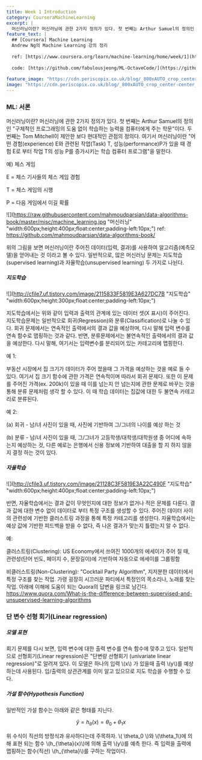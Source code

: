 ```yaml
---
title: Week 1 Introduction
category: CourseraMachineLearning
excerpt: |
  머신러닝이란? 머신러닝에 관한 2가지 정의가 있다. 첫 번째는 Arthur Samuel의 정의인 "구체적인 프로그래밍의 도움 없이 학습하는 능력을 컴퓨터에게 주는 학문"이다.
feature_text: |
  ## [Coursera] Machine Learning
  Andrew Ng의 Machine Learning 강의 정리
  
  ref: [https://www.coursera.org/learn/machine-learning/home/week/1](https://www.coursera.org/learn/machine-learning/home/week/1 "Coursera ML")
  
  code: [https://github.com/fabulousjeong/ML-OctaveCode/](https://github.com/fabulousjeong/ML-OctaveCode/ "Code")
  
feature_image: "https://cdn.periscopix.co.uk/blog/_800xAUTO_crop_center-center_80/Robot-graduating.png"
image: "https://cdn.periscopix.co.uk/blog/_800xAUTO_crop_center-center_80/Robot-graduating.png"
---
```

### ML: 서론

머신러닝이란?
머신러닝에 관한 2가지 정의가 있다. 첫 번째는 Arthur Samuel의 정의인 "구체적인 프로그래밍의 도움 없이 학습하는 능력을 컴퓨터에게 주는 학문"이다. 두 번째는 Tom Mitchell이 제안한 보다 현대적인 관점의 정의다. 여기서 머신러닝이란 "어떤 경험(experience) E와 관련된 작업(Task) T, 성능(performance)P가 있을 때 경험 E로 부터 작업 T의 성능 P를 증가시키는 학습 컴퓨터 프로그램"을 말한다.

예) 체스 게임

E = 체스 기사들의 체스 게임 경험

T = 체스 게임의 시행

P = 다음 게임에서 이길 확률

![](https://raw.githubusercontent.com/mahmoudparsian/data-algorithms-book/master/misc/machine_learning.jpg "머신러닝" "width:600px;height:400px;float:center;padding-left:10px;")
ref: https://github.com/mahmoudparsian/data-algorithms-book/

위의 그림을 보면 머신러닝이란 주어진 데이터(입력, 결과)를 사용하여 알고리즘(예측모델)을 얻어내는 것 이라고 볼 수 있다. 일반적으로, 많은 머신러닝 문제는 지도학습(supervised learning)과 자율학습(unsupervised learning) 두 가지로 나뉜다.


##### 지도학습
![](http://cfile7.uf.tistory.com/image/2115833F5819E3A627DC7B "지도학습" "width:600px;height:300px;float:center;padding-left:10px;")

지도학습에서는 위와 같이 입력과 출력의 관계에 있는 데이터 셋(X 표시)이 주어진다. 지도학습문제는 일반적으로 회귀(Regression)와 분류(Classification)로 나눌 수 있다. 회귀 문제에서는 연속적인 출력에서의 결과 값을 예상하며, 다시 말해 입력 변수를 연속 함수로 맵핑하는 것과 같다. 반면, 분류문제에서는 불연속적인 출력에서의 결과 값을 예상한다. 다시 말해, 여기서는 입력변수를 분리되어 있는 카테고리에 맵핑한다.

예 1:

부동산 시장에서 집 크기가 데이터가 주어 졌을때 그 가격을 예상하는 것을 예로 들 수 있다. 여기서 집 크기 함수에 관한 가격은 연속적이며 따라서 회귀 문제다. 또한 이 문제를 주어진 가격(ex. 200k)이 있을 때 이를 넘는지 안 넘는지에 관한 문제로 바꾸는 것을 통해 분류 문제처럼 생각 할 수 있다. 이 때 학습 데이터는 집값에 대한 두 불연속 카테고리로 분류된다.

예 2:

(a) 회귀 - 남/녀 사진이 있을 때, 사진에 기반하여 그/그녀의 나이를 예상 하는 것

(b) 분류 - 남/녀 사진이 있을 때, 그/그녀가 고등학생/대학생/대학원생 중 어디에 속하는지 예상하는 것, 다른 예로는 은행에서 신용 정보에 기반하여 대출을 할 지 하지 않을지 결정 하는 것이 있다.

##### 자율학습
![](http://cfile3.uf.tistory.com/image/21128C3F5819E3A22C490F "지도학습" "width:600px;height:400px;float:center;padding-left:10px;")

반면, 자율학습에서는 결과 값이 무엇인지에 대한 정보가 없거나 적은 문제를 다룬다. 결과 값에 대한 변수 없이 데이터로 부터 특정 구조를 생성할 수 있다. 주어진 데이터 사이의 관련성에 기반한 클러스트링 과정을 통해 특정 카테고리를 생성한다. 자율학습에서는 예상 값에 기반한 피드백을 받을 수 없다, 즉 나온 결과가 맞는지 틀렸는지 알 수 없다.

예:

클러스트링(Clustering): US Economy에서 쓰여진 1000개의 에세이가 주어 질 때, 관련성(단어 빈도, 페이지 수, 문장길이)에 기반하여 자동으로 에세이를 그룹핑함

비클러스트링(Non-Clustering): "Cocktail Party Algorithm", 지저분한 데이터에서 특정 구조를 찾는 작업. 가령 굉장히 시끄러운 파티에서 특정인의 목소리나, 노래를 찾는 작업. 아래에 이해에 도움이 되는 Quora의 답변을 링크로 남긴다. https://www.quora.com/What-is-the-difference-between-supervised-and-unsupervised-learning-algorithms

### 단 변수 선형 회기(Linear regression)

##### 모델 표현

회기 문제를 다시 보면, 입력 변수에 대한 출력 변수를 연속 함수에 맞추고 있다. 일반적으로 선형회기(Linear regression)은 "단변량 선형회기 (univariate linear regression)"로 알려져 있다. 이 모델은 하나의 입력 \\(x\\) 가 있을때 출력 \\(y\\)를 예상하는데 사용된다. 입/출력의 상관관계를 이미 알고 있으므로 지도 학습을 수행할 수 있다.

##### 가설 함수(Hypothesis Function)

일반적인 가설 함수는 아래와 같은 형태를 지닌다.

$$\hat{y}=h_{\theta}(x)=\theta_0+\theta_1x$$

위 수식이 직선의 방정식과 유사하다는데 주목하자. \\( \theta_0 \\)와 \\(\theta_1\\)에 의해 표현 되는 함수 \\(h_{\theta}(x)\\)에 의해 출력 \\(y\\)를 예측 한다. 즉 입력을 출력에 맵핑하는 함수(직선) \\(h_{\theta}\\)를 구하는 작업이다.
































